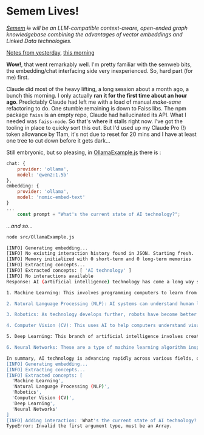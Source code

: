 # Semem Lives!

*[Semem](https://github.com/danja/semem) ~~is~~ will be an LLM-compatible context-aware, open-ended graph knowledgebase combining the advantages of vector embeddings and Linked Data technologies.*

[Notes from yesterday](https://danny.ayers.name/entries/2024-12-29_semem-ollama.html), [this morning](https://danny.ayers.name/entries/2024-12-30_perplexed.html)

**Wow!**, that went remarkably well. I'm pretty familiar with the semweb bits, the embedding/chat interfacing side very inexperienced. So, hard part (for me) first.

Claude did most of the heavy lifting, a long session about a month ago, a bunch this morning. I only actually **ran it for the first time about an hour ago**. Predictably Claude had left me with a load of manual *make-sane* refactoring to do. One stumble remaining is down to Faiss libs. The npm package `faiss` is an empty repo, Claude had hallucinated its API. What I needed was `faiss-node`. So that's where it stalls right now. I've got the tooling in place to quicky sort this out. But I'd used up my Claude Pro (!) token allowance by 11am, it's not due to reset for 20 mins and I have at least one tree to cut down before it gets dark...


Still embryonic, but so pleasing, in [OllamaExample.js](https://github.com/danja/semem/blob/main/src/OllamaExample.js) there is :

```javascript
chat: {
    provider: 'ollama',
    model: 'qwen2:1.5b'
},
embedding: {
    provider: 'ollama',
    model: 'nomic-embed-text'
}
...
    const prompt = "What's the current state of AI technology?";
```

*...and so...*

```sh
node src/OllamaExample.js

[INFO] Generating embedding...
[INFO] No existing interaction history found in JSON. Starting fresh.
[INFO] Memory initialized with 0 short-term and 0 long-term memories
[INFO] Extracting concepts...
[INFO] Extracted concepts: [ 'AI technology' ]
[INFO] No interactions available
Response: AI (artificial intelligence) technology has come a long way since its inception in the 1950s. It is now a rapidly growing field, and there are numerous advancements being made across various industries.

1. Machine Learning: This involves programming computers to learn from data without being explicitly programmed. It's used for tasks like recognizing images, identifying voice commands, or predicting customer behavior.

2. Natural Language Processing (NLP): AI systems can understand human language in ways that make them easier to interact with and more efficient. They are used for tasks like chatbots, virtual assistants, and text-based search engines.

3. Robotics: As technology develops further, robots have become better at performing complex tasks autonomously. Some advanced robots now perform jobs such as manufacturing goods or even medical procedures.

4. Computer Vision (CV): This uses AI to help computers understand visual information in images or videos. It's used for applications like self-driving cars, security cameras, and facial recognition.

5. Deep Learning: This branch of artificial intelligence involves creating algorithms that can learn from data without being explicitly programmed. It's widely used in image classification tasks, natural language processing, and reinforcement learning.

6. Neural Networks: These are a type of machine learning algorithm inspired by the human brain. They're used for tasks such as recognizing handwriting, speech recognition, and playing games like chess or Go.

In summary, AI technology is advancing rapidly across various fields, offering more efficient solutions to complex problems. However, there's still room for improvement in areas like ethical considerations and ensuring that AI systems can be trusted by humans.
[INFO] Generating embedding...
[INFO] Extracting concepts...
[INFO] Extracted concepts: [
  'Machine Learning',
  'Natural Language Processing (NLP)',
  'Robotics',
  'Computer Vision (CV)',
  'Deep Learning',
  'Neural Networks'
]
[INFO] Adding interaction: 'What's the current state of AI technology?'
TypeError: Invalid the first argument type, must be an Array.
```
